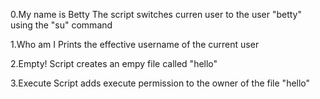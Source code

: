 0.My name is Betty
 The script switches curren user to the user "betty" using the "su" command

 1.Who am I
 Prints the effective username of the current user

 2.Empty!
 Script creates an empy file called "hello"

 3.Execute
 Script adds execute permission to the owner of the file "hello"

